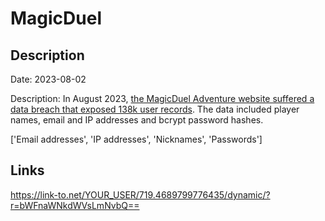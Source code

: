 # MagicDuel

## Description

Date: 2023-08-02

Description:
In August 2023, <a href="https://magicduel.com/page/Announcement/view/5952" target="_blank" rel="noopener">the MagicDuel Adventure website suffered a data breach that exposed 138k user records</a>. The data included player names, email and IP addresses and bcrypt password hashes.


['Email addresses', 'IP addresses', 'Nicknames', 'Passwords']

## Links

https://link-to.net/YOUR_USER/719.4689799776435/dynamic/?r=bWFnaWNkdWVsLmNvbQ==